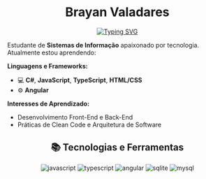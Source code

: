 <h1 align="center"; color=>Brayan Valadares</h1>
<div align="center">
  <a href="https://git.io/typing-svg"><img src="https://readme-typing-svg.herokuapp.com?font=Lato&weight=500&duration=2500&pause=1000&color=EEEEEE&background=FFFFFF00&center=true&vCenter=true&random=true&width=435&lines=Linguagens%3A+JavaScript%2C+TypeScript%2C+HTML%2FCSS+%F0%9F%93%9C;Frameworks%3A+Angular+%E2%9A%99%EF%B8%8F+;Bancos+de+Dados%3A+SQLite%2C+MySQL+%F0%9F%9B%A2%EF%B8%8F+" alt="Typing SVG" /></a>
</div>
<div>
  <p>
    Estudante de <strong>Sistemas de Informação</strong> apaixonado por tecnologia. Atualmente estou aprendendo:
  </p>
  <strong>Linguagens e Frameworks:</strong>
  <ul>
    <li>💻 <strong>C#</strong>, <strong>JavaScript</strong>, <strong>TypeScript</strong>, <strong>HTML/CSS</strong></li>
    <li>⚙️ <strong>Angular</strong></li>
  </ul>
  <strong>Interesses de Aprendizado:</strong>
  <ul>
    <li>Desenvolvimento Front-End e Back-End</li>
    <li>Práticas de Clean Code e Arquitetura de Software</li>
  </ul>
</div>

<div align="center">
  <h2>📚 Tecnologias e Ferramentas</h2>
  <img src="https://img.shields.io/badge/JavaScript-F7DF1E?style=for-the-badge&logo=javascript&logoColor=black" alt="javascript" />
  <img src="https://img.shields.io/badge/TypeScript-007ACC?style=for-the-badge&logo=typescript&logoColor=white" alt="typescript" />
  <img src="https://img.shields.io/badge/Angular-DD0031?style=for-the-badge&logo=angular&logoColor=white" alt="angular" />
  <img src="https://img.shields.io/badge/SQLite-07405E?style=for-the-badge&logo=sqlite&logoColor=white" alt="sqlite" />
  <img src="https://img.shields.io/badge/MySQL-00000F?style=for-the-badge&logo=mysql&logoColor=white" alt="mysql" />
</div>

